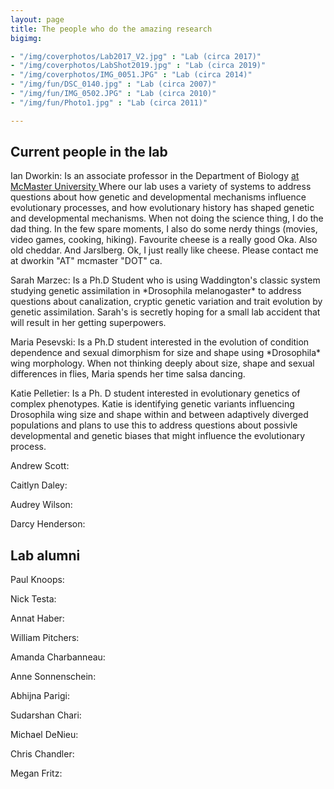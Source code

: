 ```yaml
---
layout: page
title: The people who do the amazing research
bigimg:

- "/img/coverphotos/Lab2017_V2.jpg" : "Lab (circa 2017)"
- "/img/coverphotos/LabShot2019.jpg" : "Lab (circa 2019)"
- "/img/coverphotos/IMG_0051.JPG" : "Lab (circa 2014)"
- "/img/fun/DSC_0140.jpg" : "Lab (circa 2007)"
- "/img/fun/IMG_0502.JPG" : "Lab (circa 2010)"
- "/img/fun/Photo1.jpg" : "Lab (circa 2011)"

---
```


## Current people in the lab

<p class="about-text">
Ian Dworkin: Is an associate professor in the Department of Biology <a href= "https://www.biology.mcmaster.ca/ "> at McMaster University </a> Where our lab uses a variety of systems to address questions about how genetic and developmental mechanisms influence evolutionary processes, and how evolutionary history has shaped genetic and developmental mechanisms. When not doing the science thing, I do the dad thing. In the few spare moments, I also do some nerdy things (movies, video games, cooking, hiking). Favourite cheese is a really good Oka. Also old cheddar. And Jarslberg. Ok, I just really like cheese. Please contact me at dworkin "AT" mcmaster "DOT" ca.
</p>


<p class="about-text">
Sarah Marzec: Is a Ph.D Student who is using Waddington's classic system studying genetic assimilation in *Drosophila melanogaster* to address questions about canalization, cryptic genetic variation and trait evolution by genetic assimilation. Sarah's is secretly hoping for a small lab accident that will result in her getting superpowers.
</p>

<p class="about-text">
Maria Pesevski: Is a Ph.D student interested in the evolution of condition dependence and sexual dimorphism for size and shape using *Drosophila* wing morphology. When not thinking deeply about size, shape and sexual differences in flies, Maria spends her time salsa dancing.
</p>

<p class="about-text">
Katie Pelletier: Is a Ph. D student interested in evolutionary genetics of complex phenotypes. Katie is identifying genetic variants influencing Drosophila wing size and shape within and between adaptively diverged populations and plans to use this to address questions about possivle developmental and genetic biases that might influence the evolutionary process.
</p>

<p class="about-text">
Andrew Scott:
</p>

<p class="about-text">
Caitlyn Daley:
</p>

<p class="about-text">
Audrey Wilson:
</p>

<p class="about-text">
Darcy Henderson:
</p>


## Lab alumni

<p class="about-text">
Paul Knoops:
</p>

<p class="about-text">
Nick Testa:
</p>

<p class="about-text">
Annat Haber:
</p>

<p class="about-text">
William Pitchers:
</p>

<p class="about-text">
Amanda Charbanneau:
</p>

<p class="about-text">
Anne Sonnenschein:
</p>

<p class="about-text">
Abhijna Parigi:
</p>

<p class="about-text">
Sudarshan Chari:
</p>

<p class="about-text">
Michael DeNieu:
</p>

<p class="about-text">
Chris Chandler:
</p>

<p class="about-text">
Megan Fritz:
</p>
